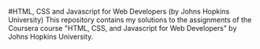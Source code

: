 #HTML, CSS and Javascript for Web Developers (by Johns Hopkins University)
This repository contains my solutions to the assignments of the Coursera course "HTML, CSS, and Javascript for Web Developers" by Johns Hopkins University.
